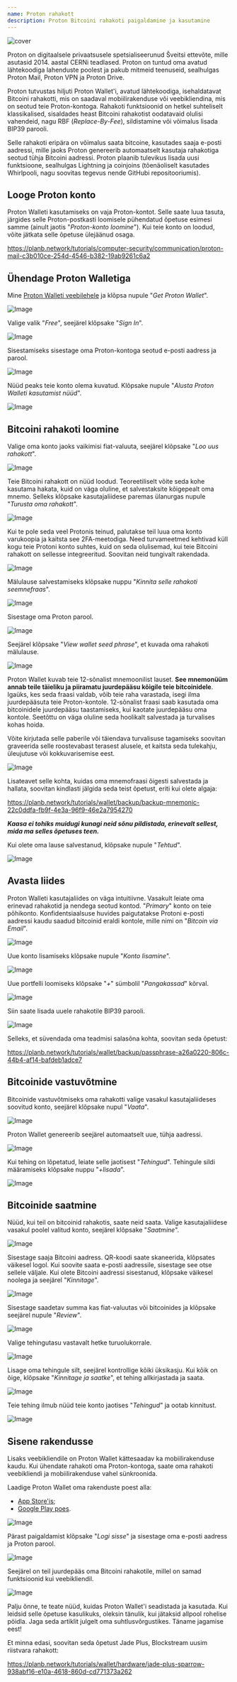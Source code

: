 ```yaml
---
name: Proton rahakott
description: Proton Bitcoini rahakoti paigaldamine ja kasutamine
---
```

![cover](assets/cover.webp)

Proton on digitaalsele privaatsusele spetsialiseerunud Šveitsi ettevõte, mille asutasid 2014. aastal CERNi teadlased. Proton on tuntud oma avatud lähtekoodiga lahenduste poolest ja pakub mitmeid teenuseid, sealhulgas Proton Mail, Proton VPN ja Proton Drive.

Proton tutvustas hiljuti Proton Wallet'i, avatud lähtekoodiga, isehaldatavat Bitcoini rahakotti, mis on saadaval mobiilirakenduse või veebikliendina, mis on seotud teie Proton-kontoga. Rahakoti funktsioonid on hetkel suhteliselt klassikalised, sisaldades heast Bitcoini rahakotist oodatavaid olulisi vahendeid, nagu RBF (*Replace-By-Fee*), sildistamine või võimalus lisada BIP39 parooli.

Selle rahakoti eripära on võimalus saata bitcoine, kasutades saaja e-posti aadressi, mille jaoks Proton genereerib automaatselt kasutaja rahakotiga seotud tühja Bitcoini aadressi. Proton plaanib tulevikus lisada uusi funktsioone, sealhulgas Lightning ja coinjoins (tõenäoliselt kasutades Whirlpooli, nagu soovitas tegevus nende GitHubi repositooriumis).

## Looge Proton konto

Proton Walleti kasutamiseks on vaja Proton-kontot. Selle saate luua tasuta, järgides selle Proton-postkasti loomisele pühendatud õpetuse esimesi samme (ainult jaotis "*Proton-konto loomine*"). Kui teie konto on loodud, võite jätkata selle õpetuse ülejäänud osaga.

https://planb.network/tutorials/computer-security/communication/proton-mail-c3b010ce-254d-4546-b382-19ab9261c6a2

## Ühendage Proton Walletiga

Mine [Proton Walleti veebilehele](https://proton.me/wallet) ja klõpsa nupule "*Get Proton Wallet*".

![Image](assets/fr/01.webp)

Valige valik "*Free*", seejärel klõpsake "*Sign In*".

![Image](assets/fr/02.webp)

Sisestamiseks sisestage oma Proton-kontoga seotud e-posti aadress ja parool.

![Image](assets/fr/03.webp)

Nüüd peaks teie konto olema kuvatud. Klõpsake nupule "*Alusta Proton Walleti kasutamist nüüd*".

![Image](assets/fr/04.webp)

## Bitcoini rahakoti loomine

Valige oma konto jaoks vaikimisi fiat-valuuta, seejärel klõpsake "*Loo uus rahakott*".

![Image](assets/fr/05.webp)

Teie Bitcoini rahakott on nüüd loodud. Teoreetiliselt võite seda kohe kasutama hakata, kuid on väga oluline, et salvestaksite kõigepealt oma mnemo. Selleks klõpsake kasutajaliidese paremas ülanurgas nupule "*Turusta oma rahakott*".

![Image](assets/fr/06.webp)

Kui te pole seda veel Protonis teinud, palutakse teil luua oma konto varukoopia ja kaitsta see 2FA-meetodiga. Need turvameetmed kehtivad küll kogu teie Protoni konto suhtes, kuid on seda olulisemad, kui teie Bitcoini rahakott on sellesse integreeritud. Soovitan neid tungivalt rakendada.

![Image](assets/fr/07.webp)

Mälulause salvestamiseks klõpsake nuppu "*Kinnita selle rahakoti seemnefraas*".

![Image](assets/fr/08.webp)

Sisestage oma Proton parool.

![Image](assets/fr/09.webp)

Seejärel klõpsake "*View wallet seed phrase*", et kuvada oma rahakoti mälulause.

![Image](assets/fr/10.webp)

Proton Wallet kuvab teie 12-sõnalist mnemoonilist lauset. **See mnemonüüm annab teile täieliku ja piiramatu juurdepääsu kõigile teie bitcoinidele**. Igaüks, kes seda fraasi valdab, võib teie raha varastada, isegi ilma juurdepääsuta teie Proton-kontole. 12-sõnalist fraasi saab kasutada oma bitcoinidele juurdepääsu taastamiseks, kui kaotate juurdepääsu oma kontole. Seetõttu on väga oluline seda hoolikalt salvestada ja turvalises kohas hoida.

Võite kirjutada selle paberile või täiendava turvalisuse tagamiseks soovitan graveerida selle roostevabast terasest alusele, et kaitsta seda tulekahju, üleujutuse või kokkuvarisemise eest.

![Image](assets/fr/11.webp)

Lisateavet selle kohta, kuidas oma mnemofraasi õigesti salvestada ja hallata, soovitan kindlasti jälgida seda teist õpetust, eriti kui olete algaja:

https://planb.network/tutorials/wallet/backup/backup-mnemonic-22c0ddfa-fb9f-4e3a-96f9-46e2a7954270

_**Kaasa ei tohiks muidugi kunagi neid sõnu pildistada, erinevalt sellest, mida ma selles õpetuses teen.**_

Kui olete oma lause salvestanud, klõpsake nupule "*Tehtud*".

![Image](assets/fr/12.webp)

## Avasta liides

Proton Walleti kasutajaliides on väga intuitiivne. Vasakult leiate oma erinevad rahakotid ja nendega seotud kontod. "*Primary*" konto on teie põhikonto. Konfidentsiaalsuse huvides paigutatakse Protoni e-posti aadressi kaudu saadud bitcoinid eraldi kontole, mille nimi on "*Bitcoin via Email*".

![Image](assets/fr/13.webp)

Uue konto lisamiseks klõpsake nupule "*Konto lisamine*".

![Image](assets/fr/14.webp)

Uue portfelli loomiseks klõpsake "*+*" sümbolil "*Pangakassad*" kõrval.

![Image](assets/fr/15.webp)

Siin saate lisada uuele rahakotile BIP39 parooli.

![Image](assets/fr/16.webp)

Selleks, et süvendada oma teadmisi salasõna kohta, soovitan seda õpetust:

https://planb.network/tutorials/wallet/backup/passphrase-a26a0220-806c-44b4-af14-bafdeb1adce7

## Bitcoinide vastuvõtmine

Bitcoinide vastuvõtmiseks oma rahakotti valige vasakul kasutajaliideses soovitud konto, seejärel klõpsake nupul "*Vaata*".

![Image](assets/fr/17.webp)

Proton Wallet genereerib seejärel automaatselt uue, tühja aadressi.

![Image](assets/fr/18.webp)

Kui tehing on lõpetatud, leiate selle jaotisest "*Tehingud*". Tehingule sildi määramiseks klõpsake nuppu "*+lisada*".

![Image](assets/fr/19.webp)

## Bitcoinide saatmine

Nüüd, kui teil on bitcoinid rahakotis, saate neid saata. Valige kasutajaliidese vasakul poolel valitud konto, seejärel klõpsake "*Saatmine*".

![Image](assets/fr/20.webp)

Sisestage saaja Bitcoini aadress. QR-koodi saate skaneerida, klõpsates väikesel logol. Kui soovite saata e-posti aadressile, sisestage see otse sellele väljale. Kui olete Bitcoini aadressi sisestanud, klõpsake väikesel noolega ja seejärel "*Kinnitage*".

![Image](assets/fr/21.webp)

Sisestage saadetav summa kas fiat-valuutas või bitcoinides ja klõpsake seejärel nupule "*Review*".

![Image](assets/fr/22.webp)

Valige tehingutasu vastavalt hetke turuolukorrale.

![Image](assets/fr/23.webp)

Lisage oma tehingule silt, seejärel kontrollige kõiki üksikasju. Kui kõik on õige, klõpsake "*Kinnitage ja saatke*", et tehing allkirjastada ja saata.

![Image](assets/fr/24.webp)

Teie tehing ilmub nüüd teie konto jaotises "*Tehingud*" ja ootab kinnitust.

![Image](assets/fr/25.webp)

## Sisene rakendusse

Lisaks veebikliendile on Proton Wallet kättesaadav ka mobiilirakenduse kaudu. Kui ühendate rahakoti oma Proton-kontoga, saate oma rahakoti veebikliendi ja mobiilirakenduse vahel sünkroonida.

Laadige Proton Wallet oma rakenduste poest alla:


- [App Store'is](https://apps.apple.com/us/app/proton-wallet-secure-btc/id6479609548);
- [Google Play poes](https://play.google.com/store/apps/details?id=me.proton.wallet.android).

![Image](assets/fr/26.webp)

Pärast paigaldamist klõpsake "*Logi sisse*" ja sisestage oma e-posti aadress ja Proton parool.

![Image](assets/fr/27.webp)

Seejärel on teil juurdepääs oma Bitcoini rahakotile, millel on samad funktsioonid kui veebikliendil.

![Image](assets/fr/28.webp)

Palju õnne, te teate nüüd, kuidas Proton Wallet'i seadistada ja kasutada. Kui leidsid selle õpetuse kasulikuks, oleksin tänulik, kui jätaksid allpool rohelise pöidla. Jaga seda artiklit julgelt oma suhtlusvõrgustikes. Täname jagamise eest!

Et minna edasi, soovitan seda õpetust Jade Plus, Blockstream uusim riistvara rahakott:

https://planb.network/tutorials/wallet/hardware/jade-plus-sparrow-938abf16-e10a-4618-860d-cd771373a262
